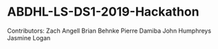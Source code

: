 # ABDHL-LS-DS1-2019-Hackathon

Contributors:
Zach Angell
Brian Behnke
Pierre Damiba
John Humphreys
Jasmine Logan
